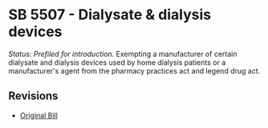 # SB 5507 - Dialysate & dialysis devices
*Status: Prefiled for introduction.*
Exempting a manufacturer of certain dialysate and dialysis devices used by home dialysis patients or a manufacturer's agent from the pharmacy practices act and legend drug act.

## Revisions
* [Original Bill](1/)